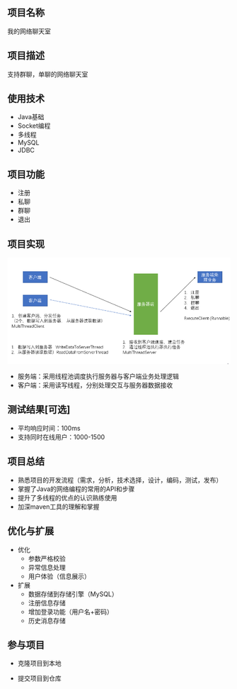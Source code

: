 ## 项目名称

我的网络聊天室

## 项目描述

支持群聊，单聊的网络聊天室

## 使用技术
+ Java基础
+ Socket编程
+ 多线程
+ MySQL
+ JDBC

## 项目功能
+ 注册
+ 私聊
+ 群聊
+ 退出

## 项目实现
![](design.png)
+ 服务端：采用线程池调度执行服务器与客户端业务处理逻辑
+ 客户端：采用读写线程，分别处理交互与服务器数据接收

## 测试结果[可选]
+ 平均响应时间：100ms
+ 支持同时在线用户：1000-1500

## 项目总结
+ 熟悉项目的开发流程（需求，分析，技术选择，设计，编码，测试，发布）
+ 掌握了Java的网络编程的常用的API和步骤
+ 提升了多线程的优点的认识熟练使用
+ 加深maven工具的理解和掌握

## 优化与扩展
+ 优化
    + 参数严格校验
    + 异常信息处理
    + 用户体验（信息展示）
+ 扩展
    + 数据存储到存储引擎（MySQL）
    + 注册信息存储
    + 增加登录功能（用户名+密码）
    + 历史消息存储

## 参与项目

+ 克隆项目到本地

  

+ 提交项目到仓库
